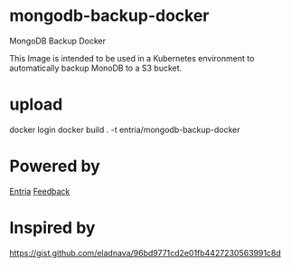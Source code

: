 # mongodb-backup-docker
MongoDB Backup Docker

This Image is intended to be used in a Kubernetes environment to automatically backup MonoDB to a S3 bucket.

# upload

docker login
docker build . -t entria/mongodb-backup-docker

# Powered by
[Entria](https://entria.com.br)
[Feedback](https://feedback.house)

# Inspired by
https://gist.github.com/eladnava/96bd9771cd2e01fb4427230563991c8d